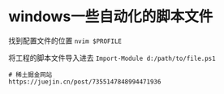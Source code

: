 # windows一些自动化的脚本文件
找到配置文件的位置
`nvim $PROFILE` 

将工程的脚本文件导入进去
``Import-Module d:/path/to/file.ps1``

```
# 稀土掘金网站
https://juejin.cn/post/7355147848994471936
```
